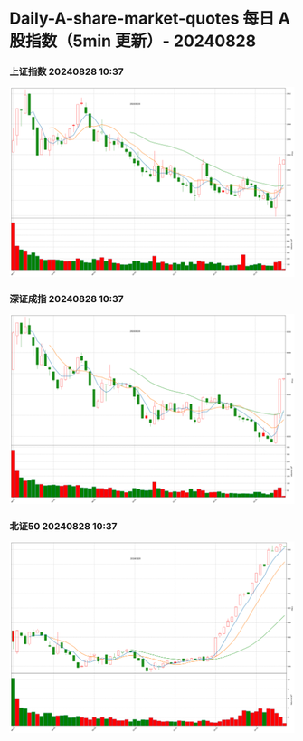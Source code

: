 
# Daily-A-share-market-quotes 每日 A 股指数（5min 更新）- 20240828

### 上证指数 20240828 10:37
![](./fig/2024/8/20240828-sh000001.png)

### 深证成指 20240828 10:37
![](./fig/2024/8/20240828-sz399001.png)

### 北证50 20240828 10:37
![](./fig/2024/8/20240828-bj899050.png)
